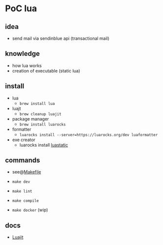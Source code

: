 # PoC lua

## idea

- send mail via sendinblue api (transactional mail)

## knowledge

- how lua works
- creation of executable (static lua)

## install

- lua
  - `brew install lua`
- luajt
  - `brew cleanup luajit`
- package manager
  - `brew install luarocks`
- formatter
  - `luarocks install --server=https://luarocks.org/dev luaformatter`
- exe creator
  - luarocks install [luastatic](https://github.com/ers35/luastatic)

## commands

- see@[Makefile](./Makefile)

- `make dev`
- `make lint`
- `make compile`
- `make docker`  (wip)

## docs

- [Luajit](https://de.quora.com/Was-ist-so-besonders-an-LuaJIT)
